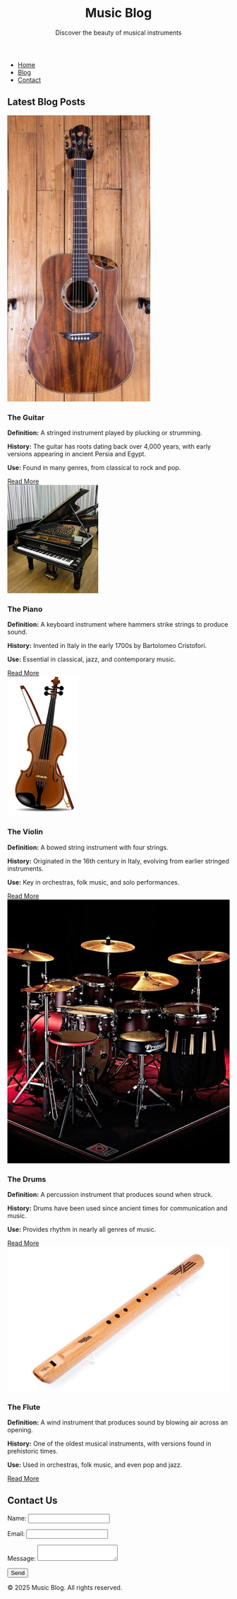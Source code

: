 <!DOCTYPE html>
<html lang="en">
<head>
    <meta charset="UTF-8">
    <meta name="viewport" content="width=device-width, initial-scale=1.0">
    <title>Music Blog | Explore Musical Instruments</title>
    <style>
        
   body {
            background: url('images/images (6).jpeg'); 
            background-size: cover; 
            background-position: center; 
            background-attachment: fixed; 
            background-repeat: no-repeat; 
            color: #FFD700; 
            font-family: Arial, sans-serif;
            margin: 0;
            padding: 0;
        }

        
   header {
            text-align: center;
            padding: 20px;
            background-color: black;
            color: #FFD700; /* Gold */
        }

        
   nav {
            background-color: black;
            padding: 10px;
            text-align: center;
        }

   nav ul {
            list-style: none;
            padding: 0;
        }

   nav ul li {
            display: inline;
            margin: 0 15px;
        }

   nav ul li a {
            color: #FFD700; /* Gold */
            text-decoration: none;
            font-weight: bold;
        }

   nav ul li a:hover {
            color: white;
        }

        
   section {
            padding: 20px;
            text-align: center;
        }

   .blog-post {
            background: #FFD700; /* Yellow Gold */
            padding: 15px;
            margin: 15px;
            border-radius: 5px;
            box-shadow: 0 0 10px rgba(255, 215, 0, 0.5);
            text-align: left;
            max-width: 600px;
            margin: auto;
            color: black; /* Black text for readability */
        }

   .blog-post img {
            width: 100%;
            max-width: 500px;
            border-radius: 5px;
            display: block;
            margin: auto;
        }

   .blog-post h3 {
            color: black; /* Black for readability */
            text-align: center;
        }

   .blog-post a {
            display: inline-block;
            margin-top: 10px;
            padding: 8px 15px;
            background-color: black;
            color: #FFD700; /* Gold */
            text-decoration: none;
            border-radius: 5px;
        }

   .blog-post a:hover {
            background-color: white;
            color: black;
        }

        
   footer {
            text-align: center;
            padding: 15px;
            background-color: black;
            color: #FFD700; /* Gold */
            margin-top: 20px;
        }

        
   form {
            background: black; /* Black background */
            padding: 20px;
            border-radius: 5px;
            color: #FFD700; /* Gold text */
            max-width: 400px;
            margin: auto;
            border: 2px solid #FFD700; /* Gold border */
        }

   label {
            display: block;
            margin: 10px 0 5px;
        }

   input, textarea {
            width: 100%;
            padding: 8px;
            margin: 5px 0 15px;
            border-radius: 5px;
            border: 1px solid #FFD700; /* Gold border */
            background: black; /* Black input background */
            color: #FFD700; /* Gold text */
        }

   button {
            background-color: black;
            color: #FFD700; /* Gold */
            border: 2px solid #FFD700;
            padding: 10px;
            border-radius: 5px;
            cursor: pointer;
            width: 100%;
        }

   button:hover {
            background-color: #FFD700;
            color: black;
        }
    </style>
</head>
<body>

  <header>
        <h1>Music Blog</h1>
        <p>Discover the beauty of musical instruments</p>
    </header>

   <nav>
        <ul>
            <li><a href="#">Home</a></li>
            <li><a href="#blog">Blog</a></li>
            <li><a href="#contact">Contact</a></li>
        </ul>
    </nav>

   <section id="blog">
        <h2>Latest Blog Posts</h2>

   <div class="blog-post">       
            <img src="images/images (8).jpeg" alt="Guitar">
            <h3>The Guitar</h3>
            <p><strong>Definition:</strong> A stringed instrument played by plucking or strumming.</p>
            <p><strong>History:</strong> The guitar has roots dating back over 4,000 years, with early versions appearing in ancient Persia and Egypt.</p>
            <p><strong>Use:</strong> Found in many genres, from classical to rock and pop.</p>
            <a href="posts/guitar.html">Read More</a>
        </div>

   <div class="blog-post">
            <img src="images/images (9).jpeg" alt="Piano">
            <h3>The Piano</h3>
            <p><strong>Definition:</strong> A keyboard instrument where hammers strike strings to produce sound.</p>
            <p><strong>History:</strong> Invented in Italy in the early 1700s by Bartolomeo Cristofori.</p>
            <p><strong>Use:</strong> Essential in classical, jazz, and contemporary music.</p>
            <a href="posts/piano.html">Read More</a>
    </div>
 
   <div class="blog-post">
            <img src="images/download.jpeg" alt="Violin">
            <h3>The Violin</h3>
            <p><strong>Definition:</strong> A bowed string instrument with four strings.</p>
            <p><strong>History:</strong> Originated in the 16th century in Italy, evolving from earlier stringed instruments.</p>
            <p><strong>Use:</strong> Key in orchestras, folk music, and solo performances.</p>
            <a href="posts/violin.html">Read More</a>
        </div>

   <div class="blog-post">
            <img src="images/images (10).jpeg" alt="Drums">
            <h3>The Drums</h3>
            <p><strong>Definition:</strong> A percussion instrument that produces sound when struck.</p>
            <p><strong>History:</strong> Drums have been used since ancient times for communication and music.</p>
            <p><strong>Use:</strong> Provides rhythm in nearly all genres of music.</p>
            <a href="posts/drums.html">Read More</a>
        </div>

   <div class="blog-post">
            <img src="images/images (11).jpeg" alt="Flute">
            <h3>The Flute</h3>
            <p><strong>Definition:</strong> A wind instrument that produces sound by blowing air across an opening.</p>
            <p><strong>History:</strong> One of the oldest musical instruments, with versions found in prehistoric times.</p>
            <p><strong>Use:</strong> Used in orchestras, folk music, and even pop and jazz.</p>
            <a href="posts/flute.html">Read More</a>
        </div>
    </section>

   <section id="contact">
        <h2>Contact Us</h2>
        <form id="contactForm">
            <label for="name">Name:</label>
            <input type="text" id="name" required>

   <label for="email">Email:</label>
            <input type="email" id="email" required>

   <label for="message">Message:</label>
            <textarea id="message" required></textarea>

   <button type="submit">Send</button>
        </form>
        <p id="formMessage" style="text-align: center; margin-top: 10px;"></p>
    </section>

   <footer>
        <p>&copy; 2025 Music Blog. All rights reserved.</p>
    </footer>

   <script>
        document.getElementById("contactForm").addEventListener("submit", function(event) {
            event.preventDefault();
            
            let name = document.getElementById("name").value;
            let email = document.getElementById("email").value;
            let message = document.getElementById("message").value;

            if (name && email && message) {
                document.getElementById("formMessage").textContent = "Thank you for your message!";
                document.getElementById("formMessage").style.color = "#FFD700"; // Gold text
                document.getElementById("contactForm").reset();
            } else {
                document.getElementById("formMessage").textContent = "Please fill out all fields.";
                document.getElementById("formMessage").style.color = "red";
            }
        });
    </script>
</body>
</html>

